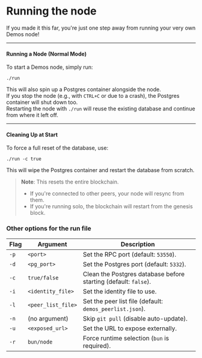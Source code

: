 # Running the node

If you made it this far, you're just one step away from running your very own Demos node!

***

#### Running a Node (Normal Mode)

To start a Demos node, simply run:

`./run`

This will also spin up a Postgres container alongside the node.\
If you stop the node (e.g., with `CTRL+C` or due to a crash), the Postgres container will shut down too.\
Restarting the node with `./run` will reuse the existing database and continue from where it left off.

***

#### Cleaning Up at Start

To force a full reset of the database, use:

`./run -c true`

This will wipe the Postgres container and restart the database from scratch.

> **Note**: This resets the entire blockchain.
>
> * If you're connected to other peers, your node will resync from them.
> * If you're running solo, the blockchain will restart from the genesis block.

### Other options for the run file

| Flag | Argument           | Description                                                     |
| ---- | ------------------ | --------------------------------------------------------------- |
| `-p` | `<port>`           | Set the RPC port (default: `53550`).                            |
| `-d` | `<pg_port>`        | Set the Postgres port (default: `5332`).                        |
| `-c` | `true/false`       | Clean the Postgres database before starting (default: `false`). |
| `-i` | `<identity_file>`  | Set the identity file to use.                                   |
| `-l` | `<peer_list_file>` | Set the peer list file (default: `demos_peerlist.json`).        |
| `-n` | (no argument)      | Skip `git pull` (disable auto-update).                          |
| `-u` | `<exposed_url>`    | Set the URL to expose externally.                               |
| `-r` | `bun/node`         | Force runtime selection (`bun` is required).                    |
